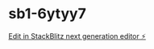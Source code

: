 # sb1-6ytyy7

[Edit in StackBlitz next generation editor ⚡️](https://stackblitz.com/~/github.com/rKalb/sb1-6ytyy7)
